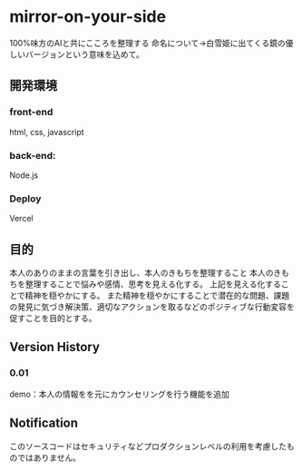 # mirror-on-your-side
100%味方のAIと共にこころを整理する
命名について→白雪姫に出てくる鏡の優しいバージョンという意味を込めて。

## 開発環境
### front-end
html, css, javascript

### back-end: 
Node.js
### Deploy
Vercel

## 目的
本人のありのままの言葉を引き出し、本人のきもちを整理すること
本人のきもちを整理することで悩みや感情、思考を見える化する。
上記を見える化することで精神を穏やかにする。
また精神を穏やかにすることで潜在的な問題、課題の発見に気づき解決策、適切なアクションを取るなどのポジティブな行動変容を促すことを目的とする。

## Version History
### 0.01
demo：本人の情報をを元にカウンセリングを行う機能を追加

## Notification
このソースコードはセキュリティなどプロダクションレベルの利用を考慮したものではありません。
